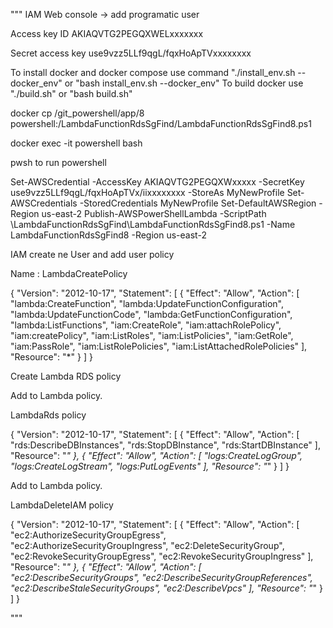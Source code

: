 
"""
IAM Web console  -> add programatic user 


Access key ID
AKIAQVTG2PEGQXWELxxxxxxx

Secret access key
use9vzz5LLf9qgL/fqxHoApTVxxxxxxxx


To install docker and docker compose use command   "./install_env.sh --docker_env" or "bash install_env.sh --docker_env"
To build docker use "./build.sh" or "bash build.sh"  

docker cp /git_powershell/app/8  powershell:/LambdaFunctionRdsSgFind/LambdaFunctionRdsSgFind8.ps1

docker exec -it powershell bash

pwsh  to run powershell

Set-AWSCredential  -AccessKey AKIAQVTG2PEGQXWxxxxx   -SecretKey use9vzz5LLf9qgL/fqxHoApTVx/iixxxxxxxx  -StoreAs MyNewProfile
Set-AWSCredentials -StoredCredentials MyNewProfile
Set-DefaultAWSRegion -Region us-east-2
Publish-AWSPowerShellLambda -ScriptPath \LambdaFunctionRdsSgFind\LambdaFunctionRdsSgFind8.ps1 -Name  LambdaFunctionRdsSgFind8 -Region us-east-2

IAM create ne User and add user policy
 

Name  : LambdaCreatePolicy


{
    "Version": "2012-10-17",
    "Statement": [
        {
            "Effect": "Allow",
            "Action": [
                "lambda:CreateFunction",
                "lambda:UpdateFunctionConfiguration",
                "lambda:UpdateFunctionCode",
                "lambda:GetFunctionConfiguration",
                "lambda:ListFunctions",
                "iam:CreateRole",
                "iam:attachRolePolicy",
                "iam:createPolicy",
                "iam:ListRoles",
                "iam:ListPolicies",
                "iam:GetRole",
                "iam:PassRole",
                "iam:ListRolePolicies",
                "iam:ListAttachedRolePolicies"
            ],
            "Resource": "*"
        }
    ]
}


Create Lambda RDS policy 

Add to Lambda policy.


LambdaRds policy


{
    "Version": "2012-10-17",
    "Statement": [
        {
            "Effect": "Allow",
            "Action": [
                "rds:DescribeDBInstances",
                "rds:StopDBInstance",
                "rds:StartDBInstance"
            ],
            "Resource": "*"
        },
        {
            "Effect": "Allow",
            "Action": [
                "logs:CreateLogGroup",
                "logs:CreateLogStream",
                "logs:PutLogEvents"
            ],
            "Resource": "*"
        }
    ]
}



Add to Lambda policy.

LambdaDeleteIAM policy

{
    "Version": "2012-10-17",
    "Statement": [
        {
            "Effect": "Allow",
            "Action": [
                "ec2:AuthorizeSecurityGroupEgress",
                "ec2:AuthorizeSecurityGroupIngress",
                "ec2:DeleteSecurityGroup",
                "ec2:RevokeSecurityGroupEgress",
                "ec2:RevokeSecurityGroupIngress"
            ],
            "Resource": "*"
        },
        {
            "Effect": "Allow",
            "Action": [
                "ec2:DescribeSecurityGroups",
                "ec2:DescribeSecurityGroupReferences",
                "ec2:DescribeStaleSecurityGroups",
                "ec2:DescribeVpcs"
            ],
            "Resource": "*"
        }
    ]
}


"""
